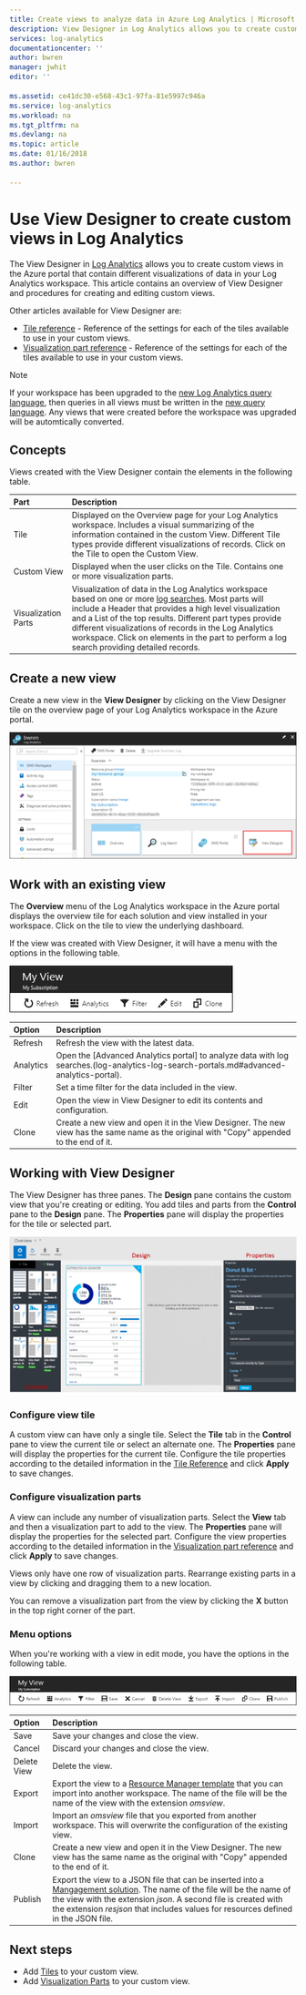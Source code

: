 ```yaml
---
title: Create views to analyze data in Azure Log Analytics | Microsoft Docs
description: View Designer in Log Analytics allows you to create custom Views that are displayed in the Azure portal and contain different visualizations of data in the Log Analytics workspace. This article contains an overview of View Designer and procedures for creating and editing custom views.
services: log-analytics
documentationcenter: ''
author: bwren
manager: jwhit
editor: ''

ms.assetid: ce41dc30-e568-43c1-97fa-81e5997c946a
ms.service: log-analytics
ms.workload: na
ms.tgt_pltfrm: na
ms.devlang: na
ms.topic: article
ms.date: 01/16/2018
ms.author: bwren

---
```

# Use View Designer to create custom views in Log Analytics
The View Designer in [Log Analytics](log-analytics-overview.md) allows you to create custom views in the Azure portal that contain different visualizations of data in your Log Analytics workspace. This article contains an overview of View Designer and procedures for creating and editing custom views.

Other articles available for View Designer are:

* [Tile reference](log-analytics-view-designer-tiles.md) - Reference of the settings for each of the tiles available to use in your custom views.
* [Visualization part reference](log-analytics-view-designer-parts.md) - Reference of the settings for each of the tiles available to use in your custom views.

>[!NOTE]
> If your workspace has been upgraded to the [new Log Analytics query language](log-analytics-log-search-upgrade.md), then queries in all views must be written in the [new query language](https://go.microsoft.com/fwlink/?linkid=856078).  Any views that were created before the workspace was upgraded will be automtically converted.

## Concepts
Views created with the View Designer contain the elements in the following table.

| Part | Description |
|:--- |:--- |
| Tile |Displayed on the Overview page for your Log Analytics workspace.  Includes a visual summarizing of the information contained in the custom View.  Different Tile types provide different visualizations of records.  Click on the Tile to open the Custom View. |
| Custom View |Displayed when the user clicks on the Tile.  Contains one or more visualization parts. |
| Visualization Parts |Visualization of data in the Log Analytics workspace based on one or more [log searches](log-analytics-log-searches.md).  Most parts will include a Header that provides a high level visualization and a List of the top results.  Different part types provide different visualizations of records in the Log Analytics workspace.  Click on elements in the part to perform a log search providing detailed records. |


## Create a new view
Create a new view in the **View Designer** by clicking on the View Designer tile on the overview page of your Log Analytics workspace in the Azure portal.

![View Designer tile](media/log-analytics-view-designer/view-designer-tile.png)


## Work with an existing view
The **Overview** menu of the Log Analytics workspace in the Azure portal displays the overview tile for each solution and view installed in your workspace.  Click on the tile  to view the underlying dashboard.  

If the view was created with View Designer, it will have a menu with the options in the following table.

![Overview menu](media/log-analytics-view-designer/overview-menu.png)


| Option | Description |
|:--|:--|
| Refresh   | Refresh the view with the latest data. | 
| Analytics | Open the [Advanced Analytics portal] to analyze data with log searches.(log-analytics-log-search-portals.md#advanced-analytics-portal). |
| Filter    | Set a time filter for the data included in the view. |
| Edit      | Open the view in View Designer to edit its contents and configuration.   |
| Clone     | Create a new view and open it in the View Designer.  The new view has the same name as the original with "Copy" appended to the end of it. |




## Working with View Designer
The View Designer has three panes.  The **Design** pane contains the custom view that you're creating or editing.  You add tiles and parts from the **Control** pane to the **Design** pane.  The **Properties** pane will display the properties for the tile or selected part.

![View Designer](media/log-analytics-view-designer/view-designer-screenshot.png)

### Configure view tile
A custom view can have only a single tile.  Select the **Tile** tab in the **Control** pane to view the current tile or select an alternate one.  The **Properties** pane will display the properties for the current tile.  Configure the tile properties according to the detailed information in the [Tile Reference](log-analytics-view-designer-tiles.md) and click **Apply** to save changes.

### Configure visualization parts
A view can include any number of visualization parts.  Select the **View** tab and then a visualization part to add to the view.  The **Properties** pane will display the properties for the selected part.  Configure the view properties according to the detailed information in the [Visualization part reference](log-analytics-view-designer-parts.md) and click **Apply** to save changes.

Views only have one row of visualization parts.  Rearrange existing parts in a view by clicking and dragging them to a new location.

You can remove a visualization part from the view by clicking the **X** button in the top right corner of the part.


### Menu options
When you're working with a view in edit mode, you have the options in the following table.

![Edit menu](media/log-analytics-view-designer/edit-menu.png)

| Option | Description |
|:--|:--|
| Save        | Save your changes and close the view. |
| Cancel      | Discard your changes and close the view. |
| Delete View | Delete the view. |
| Export      | Export the view to a [Resource Manager template](../azure-resource-manager/resource-group-authoring-templates.md) that you can import into another workspace.  The name of the file will be the name of the view with the extension *omsview*. |
| Import      | Import an *omsview* file that you exported from another workspace.  This will overwrite the configuration of the existing view. |
| Clone       | Create a new view and open it in the View Designer.  The new view has the same name as the original with "Copy" appended to the end of it. |
| Publish     | Export the view to a JSON file that can be inserted into a [Mangagement solution](../operations-management-suite/operations-management-suite-solutions-resources-views.md).  The name of the file will be the name of the view with the extension *json*. A second file is created with the extension *resjson* that includes values for resources defined in the JSON file.

## Next steps
* Add [Tiles](log-analytics-view-designer-tiles.md) to your custom view.
* Add [Visualization Parts](log-analytics-view-designer-parts.md) to your custom view.
